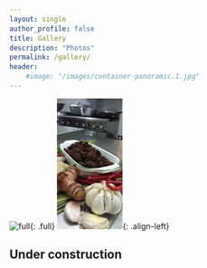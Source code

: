 ```yaml
---
layout: single
author_profile: false
title: Gallery
description: "Photos"
permalink: /gallery/
header:
    #image: "/images/container-panoramic.1.jpg"
---
```

![full]({{site.banner}}){: .full}
![image-left](/images/rendang-horizonal-1.jpg){: .align-left}

## Under construction 